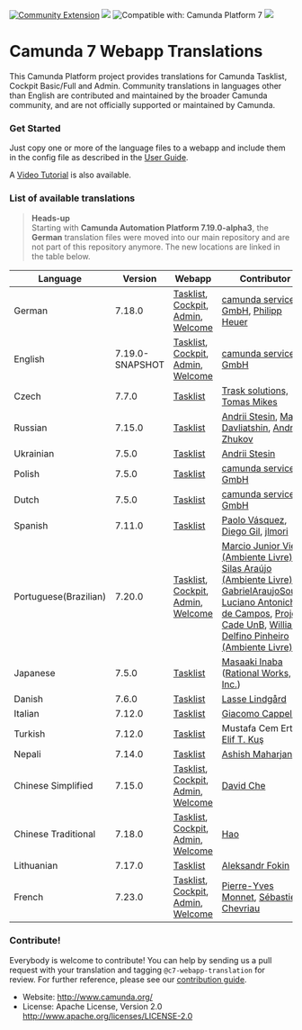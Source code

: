 [![Community Extension](https://img.shields.io/badge/Community%20Extension-An%20open%20source%20community%20maintained%20project-FF4700)](https://github.com/camunda-community-hub/community)
[![](https://img.shields.io/badge/Lifecycle-Incubating-blue)](https://github.com/Camunda-Community-Hub/community/blob/main/extension-lifecycle.md#incubating-) ![Compatible with: Camunda Platform 7](https://img.shields.io/badge/Compatible%20with-Camunda%20Platform%207-26d07c) ![](https://img.shields.io/badge/Maintainer%20Wanted-This%20extension%20is%20in%20search%20of%20a%20Maintainer-ff69b4)

# Camunda 7 Webapp Translations

This Camunda Platform project provides translations for Camunda Tasklist, Cockpit Basic/Full and Admin. Community translations in languages other than English are contributed and maintained by the broader Camunda community, and are not officially supported or maintained by Camunda.

### Get Started

Just copy one or more of the language files to a webapp and include them in the config file as described in the [User Guide](https://docs.camunda.org/manual/latest/webapps/tasklist/configuration/#localization).

A [Video Tutorial](https://blog.camunda.org/post/2014/12/internationalization-in-camunda-bpm/) is also available.

### List of available translations

> **Heads-up** \
> Starting with **Camunda Automation Platform 7.19.0-alpha3**, the **German** translation files were moved into our main repository and are not part of this repository anymore. The new locations are linked in the table below.

| Language                | Version | Webapp                                                                                                                       | Contributor                                                                                                                                                                                                                                                                                                                      |
| ----------------------- |---------|------------------------------------------------------------------------------------------------------------------------------|----------------------------------------------------------------------------------------------------------------------------------------------------------------------------------------------------------------------------------------------------------------------------------------------------------------------------------|
| German                  | 7.18.0  | [Tasklist][de-tasklist], [Cockpit][de-cockpit], [Admin][de-admin], [Welcome][de-welcome]                                     | [camunda services GmbH](https://github.com/camunda), [Philipp Heuer](https://github.com/PhilippHeuer)                                                                                                                                                                                                                            |
| English                 | 7.19.0-SNAPSHOT | [Tasklist][en-tasklist], [Cockpit][en-cockpit], [Admin][en-admin], [Welcome][en-welcome]                                     | [camunda services GmbH](https://github.com/camunda)                                                                                                                                                                                                                                                                              |
| Czech                   | 7.7.0   | [Tasklist](/tasklist/cs.json)                                                                                                | [Trask solutions, Tomas Mikes](https://github.com/mikibo)                                                                                                                                                                                                                                                                        |
| Russian                 | 7.15.0  | [Tasklist](/tasklist/ru.json)                                                                                                | [Andrii Stesin](https://github.com/astesin), [Max Davliatshin](https://github.com/TitanUser), [Andrey Zhukov](https://github.com/zhukov-andrey)                                                                                                                                                                                  |
| Ukrainian               | 7.5.0   | [Tasklist](/tasklist/uk.json)                                                                                                | [Andrii Stesin](https://github.com/astesin)                                                                                                                                                                                                                                                                                      |
| Polish                  | 7.5.0   | [Tasklist](/tasklist/pl.json)                                                                                                | [camunda services GmbH](https://github.com/camunda)                                                                                                                                                                                                                                                                              |
| Dutch                   | 7.5.0   | [Tasklist](/tasklist/nl.json)                                                                                                | [camunda services GmbH](https://github.com/camunda)                                                                                                                                                                                                                                                                              |
| Spanish                 | 7.11.0  | [Tasklist](/tasklist/es.json)                                                                                                | [Paolo Vásquez](https://github.com/paolovas), [Diego Gil](https://github.com/dags), [jlmori](https://github.com/jlmori)                                                                                                                                                                                                          |
| Portuguese(Brazilian)   | 7.20.0  | [Tasklist](/tasklist/pt_BR.json), [Cockpit](/cockpit/pt-BR.json), [Admin](/admin/pt_BR.json), [Welcome](/welcome/pt_BR.json) | [Marcio Junior Vieira (Ambiente Livre)](https://www.ambientelivre.com.br), [Silas Araújo (Ambiente Livre)](https://www.ambientelivre.com.br), [GabrielAraujoSouza](https://github.com/GabrielAraujoSouza), [Luciano Antonichen de Campos](https://github.com/lucianoac), [Projeto Cade UnB](https://github.com/projeto-cade-unb), [Williane Delfino Pinheiro (Ambiente Livre)](https://www.ambientelivre.com.br) |
| Japanese                | 7.5.0   | [Tasklist](/tasklist/ja.json)                                                                                                | [Masaaki Inaba](https://github.com/mas178) ([Rational Works, Inc.](http://rational.works))                                                                                                                                                                                                                                       |
| Danish                  | 7.6.0   | [Tasklist](/tasklist/da.json)                                                                                                | [Lasse Lindgård](https://github.com/lldata)                                                                                                                                                                                                                                                                                      |
| Italian                 | 7.12.0  | [Tasklist](/tasklist/it.json)                                                                                                | [Giacomo Cappellini](https://github.com/arkanoid87)                                                                                                                                                                                                                                                                              |
| Turkish                 | 7.12.0  | [Tasklist](/tasklist/tr.json)                                                                                                | Mustafa Cem Ertem, [Elif T. Kuş](https://github.com/elifkus)                                                                                                                                                                                                                                                                     |
| Nepali                  | 7.14.0  | [Tasklist](/tasklist/np.json)                                                                                                | [Ashish Maharjan](https://github.com/AshishMhrzn10)                                                                                                                                                                                                                                                                              |
| Chinese Simplified      | 7.15.0  | [Tasklist](/tasklist/zh-CN.json), [Cockpit](/cockpit/zh-CN.json), [Admin](/admin/zh-CN.json), [Welcome](/welcome/zh-CN.json) | [David Che](https://github.com/DavidSche)                                                                                                                                                                                                                                                                                        |
| Chinese Traditional     | 7.18.0  | [Tasklist](/tasklist/zh-TW.json), [Cockpit](/cockpit/zh-TW.json), [Admin](/admin/zh-TW.json), [Welcome](/welcome/zh-TW.json) | [Hao](https://github.com/yhao3)                                                                                                                                                                                                                                                                                                  |
| Lithuanian              | 7.17.0  | [Tasklist](/tasklist/lt.json)                                                                                                | [Aleksandr Fokin](https://github.com/aleksf0)                                                                                                                                                                                                                                                                                    |
| French                  | 7.23.0  | [Tasklist](/tasklist/fr.json), [Cockpit](/cockpit/fr.json), [Admin](/admin/fr.json), [Welcome](/welcome/fr.json)             | [Pierre-Yves Monnet](https://github.com/pierre-yves-monnet), [Sébastien Chevriau](https://github.com/sebastienchevriaupro)                                                                                                                                                                                                         |


### Contribute!

Everybody is welcome to contribute! You can help by sending us a pull request with your translation and tagging `@c7-webapp-translation` for review. For further reference, please see our [contribution guide](https://github.com/camunda/camunda-bpm-platform/blob/master/CONTRIBUTING.md).

  * Website: http://www.camunda.org/
  * License: Apache License, Version 2.0  http://www.apache.org/licenses/LICENSE-2.0

[en-tasklist]: https://github.com/camunda/camunda-bpm-platform/tree/master/webapps/frontend/public/app/tasklist/locales/en.json
[en-cockpit]: https://github.com/camunda/camunda-bpm-platform/tree/master/webapps/frontend/public/app/cockpit/locales/en.json
[en-admin]: https://github.com/camunda/camunda-bpm-platform/tree/master/webapps/frontend/public/app/admin/locales/en.json
[en-welcome]: https://github.com/camunda/camunda-bpm-platform/tree/master/webapps/frontend/public/app/welcome/locales/en.json

[de-tasklist]: https://github.com/camunda/camunda-bpm-platform/tree/master/webapps/frontend/public/app/tasklist/locales/de.json
[de-cockpit]: https://github.com/camunda/camunda-bpm-platform/tree/master/webapps/frontend/public/app/cockpit/locales/de.json
[de-admin]: https://github.com/camunda/camunda-bpm-platform/tree/master/webapps/frontend/public/app/admin/locales/de.json
[de-welcome]: https://github.com/camunda/camunda-bpm-platform/tree/master/webapps/frontend/public/app/welcome/locales/de.json

